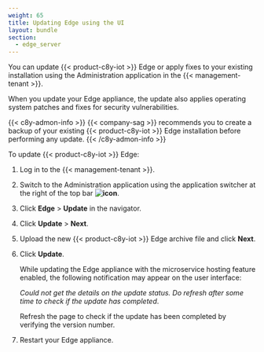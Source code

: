 ```yaml
---
weight: 65
title: Updating Edge using the UI
layout: bundle
section:
  - edge_server
---
```


You can update {{< product-c8y-iot >}} Edge or apply fixes to your existing installation using the Administration application in the {{< management-tenant >}}.

When you update your Edge appliance, the update also applies operating system patches and fixes for security vulnerabilities.

{{< c8y-admon-info >}}
{{< company-sag >}} recommends you to create a backup of your existing {{< product-c8y-iot >}} Edge installation before performing any update.
{{< /c8y-admon-info >}}

To update {{< product-c8y-iot >}} Edge:

1. Log in to the {{< management-tenant >}}.

2. Switch to the Administration application using the application switcher at the right of the top bar **<img class="Default" src="/images/icons/switcher-icon.png" alt="icon" style="display: inline; float: none">**.

3. Click **Edge** > **Update** in the navigator.

4. Click **Update** > **Next**.

5. Upload the new {{< product-c8y-iot >}} Edge archive file and click **Next**.

6. Click **Update**.

   While updating the Edge appliance with the microservice hosting feature enabled, the following notification may appear on the user interface:

   *Could not get the details on the update status. Do refresh after some time to check if the update has completed*.

   Refresh the page to check if the update has been completed by verifying the version number.

7. Restart your Edge appliance.
